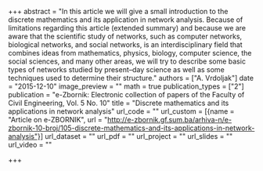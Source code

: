+++
abstract = "In this article we will give a small introduction to the discrete mathematics and its application in network analysis. Because of limitations regarding this article (extended summary) and because we are aware that the scientific study of networks, such as computer networks, biological networks, and social networks, is an interdisciplinary field that combines ideas from mathematics, physics, biology, computer science, the social sciences, and many other areas, we will try to describe some basic types of networks studied by present–day science as well as some techniques used to determine their structure."
authors = ["A. Vrdoljak"]
date = "2015-12-10"
image_preview = ""
math = true
publication_types = ["2"]
publication = "e-Zbornik: Electronic collection of papers of the Faculty of Civil Engineering, Vol. 5 No. 10"
title = "Discrete mathematics and its applications in network analysis"
url_code = ""
url_custom = [{name = "Article on e-ZBORNIK", url = "http://e-zbornik.gf.sum.ba/arhiva-n/e-zbornik-10-broj/105-discrete-mathematics-and-its-applications-in-network-analysis"}]
url_dataset = ""
url_pdf = ""
url_project = ""
url_slides = ""
url_video = ""

+++
